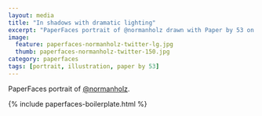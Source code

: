 ```yaml
---
layout: media
title: "In shadows with dramatic lighting"
excerpt: "PaperFaces portrait of @normanholz drawn with Paper by 53 on an iPad."
image: 
  feature: paperfaces-normanholz-twitter-lg.jpg
  thumb: paperfaces-normanholz-twitter-150.jpg
category: paperfaces
tags: [portrait, illustration, paper by 53]
---
```


PaperFaces portrait of [@normanholz](http://twitter.com/normanholz).

{% include paperfaces-boilerplate.html %}